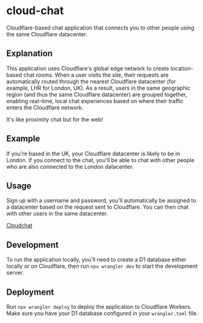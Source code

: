 # cloud-chat

Cloudflare-based chat application that connects you to other people using the same Cloudflare datacenter.

## Explanation

This application uses Cloudflare's global edge network to create location-based chat rooms. When a user visits the site, their requests are automatically routed through the nearest Cloudflare datacenter (for example, LHR for London, UK). As a result, users in the same geographic region (and thus the same Cloudflare datacenter) are grouped together, enabling real-time, local chat experiences based on where their traffic enters the Cloudflare network.

It's like proximity chat but for the web!

## Example

If you're based in the UK, your Cloudflare datacenter is likely to be in London. If you connect to the chat, you'll be able to chat with other people who are also connected to the London datacenter.

## Usage

Sign up with a username and password, you'll automatically be assigned to a datacenter based on the request sent to Cloudflare. You can then chat with other users in the same datacenter.

[Cloudchat](https://chat.dmdboi.me)

## Development

To run the application locally, you'll need to create a D1 database either locally or on Cloudflare, then run `npx wrangler dev` to start the development server.

## Deployment

Run `npx wrangler deploy` to deploy the application to Cloudflare Workers. Make sure you have your D1 database configured in your `wrangler.toml` file.
